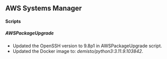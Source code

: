 ## AWS Systems Manager

#### Scripts

##### AWSPackageUpgrade

- Updated the OpenSSH version to 9.8p1 in AWSPackageUpgrade script.
- Updated the Docker image to: *demisto/python3:3.11.9.103842*.
